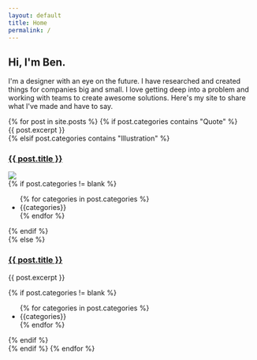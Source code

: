 ```yaml
---
layout: default
title: Home
permalink: /
---
```

<section class="home-page__blurb row">
  <h1 class="home-page__heading">Hi, I'm Ben.</h1>
  <p class="home-page__blurb-text">I'm a designer with an eye on the future. I have researched and created things for companies big and small. I love getting deep into a problem and working with teams to create awesome solutions. Here's my site to share what I've made and have to say.</p>
</section>
<section class="home-page__previews row">
  {% for post in site.posts %}
    {% if post.categories contains "Quote" %}
      <div class="card--quote">
        {{ post.excerpt }}
      </div>
    {% elsif post.categories contains "Illustration" %}
      <div class="card">
        <h3 class="work__heading"><a class="card__link" href="{{post.url}}">{{ post.title }}</a></h3>
        <p></p>
        <div class="card__image">
          <img src="{{ post.image }}" />
        </div>
        {% if post.categories != blank %}
          <ul class="tags">
            {% for categories in post.categories %}
              <li class="tag">{{categories}}</li>
            {% endfor %}
          </ul>
        {% endif %}
      </div>
    {% else %}
      <div class="card">
        <h3 class="work__heading"><a class="card__link" href="{{post.url}}">{{ post.title }}</a></h3>
        <p>{{ post.excerpt }}</p>
        {% if post.categories != blank %}
          <ul class="tags">
            {% for categories in post.categories %}
              <li class="tag">{{categories}}</li>
            {% endfor %}
          </ul>
        {% endif %}
      </div>
    {% endif %}
  {% endfor %}
</section>
